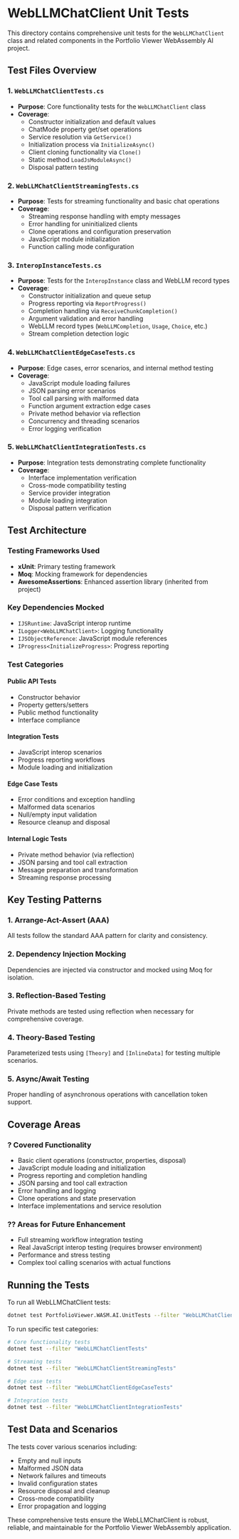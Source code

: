 # WebLLMChatClient Unit Tests

This directory contains comprehensive unit tests for the `WebLLMChatClient` class and related components in the Portfolio Viewer WebAssembly AI project.

## Test Files Overview

### 1. `WebLLMChatClientTests.cs`
- **Purpose**: Core functionality tests for the `WebLLMChatClient` class
- **Coverage**:
  - Constructor initialization and default values
  - ChatMode property get/set operations
  - Service resolution via `GetService()`
  - Initialization process via `InitializeAsync()`
  - Client cloning functionality via `Clone()`
  - Static method `LoadJsModuleAsync()`
  - Disposal pattern testing

### 2. `WebLLMChatClientStreamingTests.cs`
- **Purpose**: Tests for streaming functionality and basic chat operations
- **Coverage**:
  - Streaming response handling with empty messages
  - Error handling for uninitialized clients
  - Clone operations and configuration preservation
  - JavaScript module initialization
  - Function calling mode configuration

### 3. `InteropInstanceTests.cs`
- **Purpose**: Tests for the `InteropInstance` class and WebLLM record types
- **Coverage**:
  - Constructor initialization and queue setup
  - Progress reporting via `ReportProgress()`
  - Completion handling via `ReceiveChunkCompletion()`
  - Argument validation and error handling
  - WebLLM record types (`WebLLMCompletion`, `Usage`, `Choice`, etc.)
  - Stream completion detection logic

### 4. `WebLLMChatClientEdgeCaseTests.cs`
- **Purpose**: Edge cases, error scenarios, and internal method testing
- **Coverage**:
  - JavaScript module loading failures
  - JSON parsing error scenarios
  - Tool call parsing with malformed data
  - Function argument extraction edge cases
  - Private method behavior via reflection
  - Concurrency and threading scenarios
  - Error logging verification

### 5. `WebLLMChatClientIntegrationTests.cs`
- **Purpose**: Integration tests demonstrating complete functionality
- **Coverage**:
  - Interface implementation verification
  - Cross-mode compatibility testing
  - Service provider integration
  - Module loading integration
  - Disposal pattern verification

## Test Architecture

### Testing Frameworks Used
- **xUnit**: Primary testing framework
- **Moq**: Mocking framework for dependencies
- **AwesomeAssertions**: Enhanced assertion library (inherited from project)

### Key Dependencies Mocked
- `IJSRuntime`: JavaScript interop runtime
- `ILogger<WebLLMChatClient>`: Logging functionality
- `IJSObjectReference`: JavaScript module references
- `IProgress<InitializeProgress>`: Progress reporting

### Test Categories

#### Public API Tests
- Constructor behavior
- Property getters/setters
- Public method functionality
- Interface compliance

#### Integration Tests
- JavaScript interop scenarios
- Progress reporting workflows
- Module loading and initialization

#### Edge Case Tests
- Error conditions and exception handling
- Malformed data scenarios
- Null/empty input validation
- Resource cleanup and disposal

#### Internal Logic Tests
- Private method behavior (via reflection)
- JSON parsing and tool call extraction
- Message preparation and transformation
- Streaming response processing

## Key Testing Patterns

### 1. Arrange-Act-Assert (AAA)
All tests follow the standard AAA pattern for clarity and consistency.

### 2. Dependency Injection Mocking
Dependencies are injected via constructor and mocked using Moq for isolation.

### 3. Reflection-Based Testing
Private methods are tested using reflection when necessary for comprehensive coverage.

### 4. Theory-Based Testing
Parameterized tests using `[Theory]` and `[InlineData]` for testing multiple scenarios.

### 5. Async/Await Testing
Proper handling of asynchronous operations with cancellation token support.

## Coverage Areas

### ? Covered Functionality
- Basic client operations (constructor, properties, disposal)
- JavaScript module loading and initialization
- Progress reporting and completion handling
- JSON parsing and tool call extraction
- Error handling and logging
- Clone operations and state preservation
- Interface implementations and service resolution

### ?? Areas for Future Enhancement
- Full streaming workflow integration testing
- Real JavaScript interop testing (requires browser environment)
- Performance and stress testing
- Complex tool calling scenarios with actual functions

## Running the Tests

To run all WebLLMChatClient tests:

```bash
dotnet test PortfolioViewer.WASM.AI.UnitTests --filter "WebLLMChatClient*"
```

To run specific test categories:

```bash
# Core functionality tests
dotnet test --filter "WebLLMChatClientTests"

# Streaming tests
dotnet test --filter "WebLLMChatClientStreamingTests"

# Edge case tests
dotnet test --filter "WebLLMChatClientEdgeCaseTests"

# Integration tests
dotnet test --filter "WebLLMChatClientIntegrationTests"
```

## Test Data and Scenarios

The tests cover various scenarios including:
- Empty and null inputs
- Malformed JSON data
- Network failures and timeouts
- Invalid configuration states
- Resource disposal and cleanup
- Cross-mode compatibility
- Error propagation and logging

These comprehensive tests ensure the WebLLMChatClient is robust, reliable, and maintainable for the Portfolio Viewer WebAssembly application.